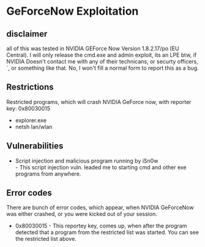 # GeForceNow Exploitation



## disclaimer
all of this was tested in NVIDIA GEForce Now Version 1.8.2.17/po (EU Central).
I will only release the cmd.exe and admin exploit, its an LPE btw, if NVIDIA Doesn't contact me with any of their technicans, or securty officers,´, or something like that. No, I won't fill a normal form to report this as a bug.
## Restrictions
Restricted programs, which will crash NVIDIA GeForce now, with reporter key: 0x80030015
- explorer.exe
- netsh lan/wlan
## Vulnerabilities
- Script injection and malicious program running by iSn0w \
      - This script injection vuln. leaded me to starting cmd and other exe programs from anywhere.

## Error codes
There are bunch of error codes, which appear, when NVIDIA GeForceNow was either crashed, or you were kicked out of your session.
- 0x80030015
      - This reportey key, comes up, when after the program detected that a program from the restricted list was started.
        You can see the restricted list above.
